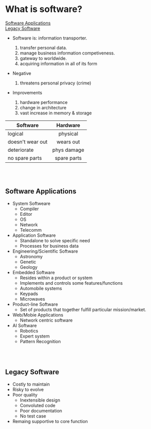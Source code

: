 # What is software?

[Software Applications](#SoftwareApplications)<br>
[Legacy Software](#LegacySoftware)<br>

* Software is: information transporter.
	1. transfer personal data.
	2. manage business information competiveness.
	3. gateway to worldwide.
	4. acquiring information in all of its form

* Negative
	1. threatens personal privacy (crime)

* Improvements
	1. hardware performance
	2. change in architecture
	3. vast increase in memory & storage

| Software         | Hardware      |
| -------------    |:-------------:|
| logical          | physical      |
| doesn't wear out | wears out     |
| deteriorate      | phys damage   |
| no spare parts   | spare parts   |
<br><br>

## <a id="SoftwareApplications"></a> Software Applications
* System Softweare
	* Compiler
	* Editor
	* OS
	* Network
	* Telecomm
* Application Software
	* Standalone to solve specific need
	* Processes for business data
* Engineering/Scientific Software
	* Astronomy
	* Genetic
	* Geology
* Embedded Software
	* Resides within a product or system
	* Implements and controls some features/functions
	* Automobile systems
	* Keypads
	* Microwaves
* Product-line Software
	* Set of products that together fulfill particular mission/market.
* Web/Mobie Applications
	* Network centric software
* AI Software
	* Robotics
	* Expert system
	* Pattern Recognition
	
<br><br>
## <a id="LegacySoftware"></a> Legacy Software
* Costly to maintain
* Risky to evolve
* Poor quality
	* Inextensible design
	* Convoluted code
	* Poor documentation
	* No test case
* Remaing supportive to core function
	






